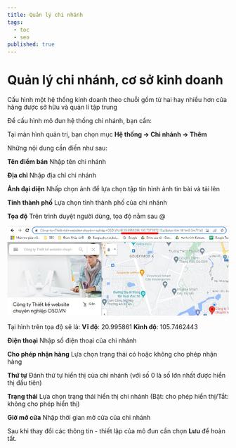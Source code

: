 ```yaml
---
title: Quản lý chi nhánh
tags:
  - toc
  - seo
published: true
---
```

# Quản lý chi nhánh, cơ sở kinh doanh

Cấu hình một hệ thống kinh doanh theo chuỗi gồm từ hai hay nhiều hơn cửa hàng được sở hữu và quản lí tập trung

Để cấu hình mô đun hệ thống chi nhánh, bạn cần:

Tại màn hình quản trị, bạn chọn mục **Hệ thống -> Chi nhánh -> Thêm**

Những nội dung cần điền như sau:

**Tên điểm bán**
Nhập tên chi nhánh

**Địa chỉ**
Nhập địa chỉ chi nhánh

**Ảnh đại diện**
Nhấp chọn ảnh để lựa chọn tập tin hình ảnh tin bài và tải lên

**Tỉnh thành phố**
Lựa chọn tỉnh thành phố của chi nhánh

**Tọa độ**
Trên trình duyệt người dùng, tọa độ nằm sau @

![chi-nhanh.jpg](img/chi-nhanh.jpg)

Tại hình trên tọa độ sẽ là:
**Vĩ độ**: 20.995861
**Kinh độ**: 105.7462443

**Điện thoại**
Nhập số điện thoại của chi nhánh

**Cho phép nhận hàng**
Lựa chọn trạng thái có hoặc không cho phép nhận hàng

**Thứ tự**
Đánh thứ tự hiển thị của chi nhánh (với số 0 là số lớn nhất được hiển thị đầu tiên)

**Trạng thái**
Lựa chọn trạng thái hiển thị chi nhánh (Bật: cho phép hiển thị/Tắt: không cho phép hiển thị)

**Giờ mở cửa**
Nhập thời gian mở cửa của chi nhánh

Sau khi thay đổi các thông tin - thiết lập của mô đun cần chọn **Lưu** để hoàn tất.
